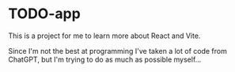 # TODO-app

This is a project for me to learn more about React and Vite.

Since I'm not the best at programming I've taken a lot of code from ChatGPT, but I'm trying to do as much as possible myself...
